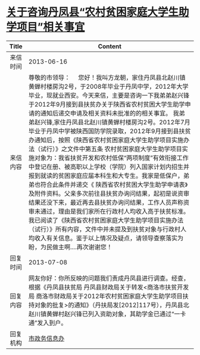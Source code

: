 # <a href="http://www.shangluo.gov.cn/zmhd/ldxxxx.jsp?urltype=leadermail.LeaderMailContentUrl&wbtreeid=1112&leadermailid=1874">关于咨询丹凤县“农村贫困家庭大学生助学项目”相关事宜</a>
| Title |                                                                                                                                                                                                                                                                             Content                                                                                                                                                                                                                                                                              |
|:-----:|------------------------------------------------------------------------------------------------------------------------------------------------------------------------------------------------------------------------------------------------------------------------------------------------------------------------------------------------------------------------------------------------------------------------------------------------------------------------------------------------------------------------------------------------------------------|
| 来信时间  | 2013-06-16                                                                                                                                                                                                                                                                                                                                                                                                                                                                                                                                                       |
| 来信内容  | 尊敬的市领导：     您好！我叫方龙朝，家住丹凤县北赵川镇黄蝉村楼房沟2号，于2008年毕业于丹凤中学，2012年大学毕业，现就业西安。今天来信，主要是咨询一下我弟弟赵兴锋于2012年9月接到县扶贫办关于陕西省农村贫困大学生助学申请的通知后递交申请及相关资料未批准的的相关事宜。 我弟弟赵兴锋,家住丹凤县北赵川镇黄蝉村楼房沟2号。2012年7月毕业于丹凤中学被陕西国防学院录取，2012年9月接到县扶贫办通知后，按照《陕西省农村贫困家庭大学生助学项目实施办法（试行）》之文件中第五条 农村贫困家庭大学生助学项目实施对象为：我省扶贫开发和农村低保“两项制度”有效衔接工作中登记在册、被高职以上学校（学院）列入国家计划内招生并报到就读的贫困家庭应届本科生和大专生。我家是低保户，弟弟也符合此条件并递交《 陕西省农村贫困大学生助学申请表》及附件资料。父亲多次前往县扶贫办询问结果，起初是说资审结果还没下来，最近再去县扶贫办询问结果，工作人员声称资审未通过，理由是我们家所在行政村人均收入高于扶贫标准。我已阅读了《陕西省农村贫困家庭大学生助学项目实施办法（试行）》所有内容，文件中并未提及到扶贫对象与行政村人均收入有关信息。鉴于以上情况及疑点，请领导查察落实为盼，为民做主啊....再次谢谢您！ |
| 回复时间  | 2013-07-08                                                                                                                                                                                                                                                                                                                                                                                                                                                                                                                                                       |
| 回复内容  | 网友你好：你所反映的问题我们责成丹凤县进行调查。经查，根据《丹凤县扶贫局 丹凤县财政局关于转发<商洛市扶贫开发局 商洛市财政局关于2012年农村贫困家庭大学生助学项目扶持对象的批复>的通知》（丹扶局发[2012]117号），丹凤县北赵川镇黄蝉村赵兴锋已列入资助对象，其助学金已通过“一卡通”发入到户。                                                                                                                                                                                                                                                                                                                                                                                                           |
| 回复机构  | <a href="../../category/agencies/市政务信息办.md">市政务信息办</a>                                                                                                                                                                                                                                                                                                                                                                                                                                                                                                           |